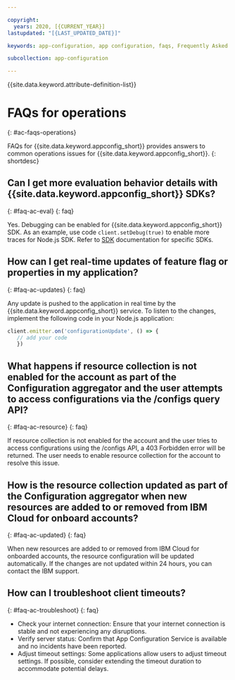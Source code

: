 ```yaml
---

copyright:
  years: 2020, [{CURRENT_YEAR}]
lastupdated: "[{LAST_UPDATED_DATE}]"

keywords: app-configuration, app configuration, faqs, Frequently Asked Questions, question, billing, service

subcollection: app-configuration

---
```


{{site.data.keyword.attribute-definition-list}}

# FAQs for operations
{: #ac-faqs-operations}

FAQs for {{site.data.keyword.appconfig_short}} provides answers to common operations issues for {{site.data.keyword.appconfig_short}}.
{: shortdesc}

## Can I get more evaluation behavior details with {{site.data.keyword.appconfig_short}} SDKs?
{: #faq-ac-eval}
{: faq}

Yes. Debugging can be enabled for {{site.data.keyword.appconfig_short}} SDK. As an example, use code `client.setDebug(true)`
to enable more traces for Node.js SDK. Refer to [SDK](/docs/app-configuration?topic=app-configuration-ac-sdks) documentation for specific SDKs.

## How can I get real-time updates of feature flag or properties in my application?
{: #faq-ac-updates}
{: faq}

Any update is pushed to the application in real time by the {{site.data.keyword.appconfig_short}} service. To listen to the changes, implement the following code in your Node.js application:

```javascript
client.emitter.on('configurationUpdate', () => {
   // add your code
   })
```

## What happens if resource collection is not enabled for the account as part of the Configuration aggregator and the user attempts to access configurations via the /configs query API?
{: #faq-ac-resource}
{: faq}

If resource collection is not enabled for the account and the user tries to access configurations using the /configs API, a 403 Forbidden error will be returned. The user needs to enable resource collection for the account to resolve this issue.

## How is the resource collection updated as part of the Configuration aggregator when new resources are added to or removed from IBM Cloud for onboard accounts?
{: #faq-ac-updated}
{: faq}

When new resources are added to or removed from IBM Cloud for onboarded accounts, the resource configuration will be updated automatically. If the changes are not updated within 24 hours, you can contact the IBM support.

## How can I troubleshoot client timeouts?
{: #faq-ac-troubleshoot}
{: faq}

- Check your internet connection: Ensure that your internet connection is stable and not experiencing  any disruptions.
- Verify server status: Confirm that App Configuration Service is available and no incidents have been reported.
- Adjust timeout settings: Some applications allow users to adjust timeout settings. If possible, consider extending the timeout duration to accommodate potential delays.
